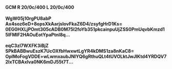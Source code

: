 #### GCM R 20/0c/400 L 20/0c/400
**WgW05j10rgPU8abP**<br/>**Ax4soz6eD+8opsXkAarjslovFkaZ6D4/zsyfgHrD1Ks=**<br/>**0EG0HXLjPOmt305cADB0M75l2foYb351pkcainpuUjZSS0PmUqvbKmzd15lFMlF2HAOuEotYpaPtnI8q...**<br/><br/>
**eqC3zl7WXFK3iBjZ**<br/>**SPkBABBwuEszK7UcOXfbHwxwtLgYR4kDMS1za8nKaC8=**<br/>**OplMoFogVDDE+wLwmxaubJNIYQ6gRthuQLt4tUVOLktJwJIKtd4YRDQV72IxTCBAxIva0NK6mDJ55t7T...**